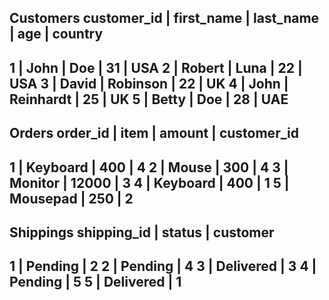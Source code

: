 Customers
customer_id | first_name | last_name | age | country
----------------------------------------------------
1	        | John	     | Doe	     | 31  | USA
2	        | Robert	 | Luna	     | 22  | USA
3	        | David	     | Robinson	 | 22  | UK
4	        | John	     | Reinhardt | 25  | UK
5	        | Betty	     | Doe	     | 28  | UAE
----------------------------------------------------

Orders
order_id |	item    | amount | customer_id
------------------------------------------
1	     | Keyboard	| 400	 | 4
2	     | Mouse	| 300	 | 4
3	     | Monitor	| 12000	 | 3
4	     | Keyboard	| 400	 | 1
5	     | Mousepad	| 250	 | 2
------------------------------------------

Shippings
shipping_id | status    | customer
----------------------------------
1           | Pending   | 2
2           | Pending   | 4
3           | Delivered | 3
4           | Pending	| 5
5           | Delivered | 1
----------------------------------